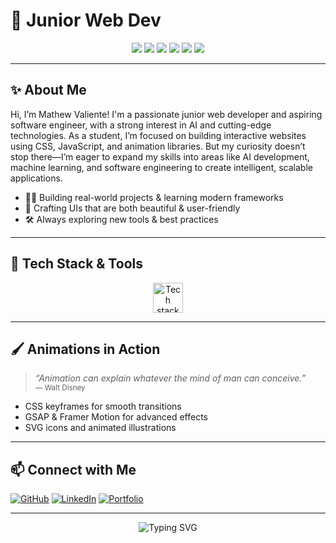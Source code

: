 # 🚀 Junior Web Dev 

<p align="center">
  <img src="https://img.shields.io/badge/HTML5-E34F26?style=for-the-badge&logo=html5&logoColor=white"/>
  <img src="https://img.shields.io/badge/CSS3-1572B6?style=for-the-badge&logo=css3&logoColor=white"/>
  <img src="https://img.shields.io/badge/JavaScript-F7DF1E?style=for-the-badge&logo=javascript&logoColor=black"/>
    <img src="https://img.shields.io/badge/Laravel-FF2D20?style=for-the-badge&logo=laravel&logoColor=white"/>
  <img src="https://img.shields.io/badge/C%23-239120?style=for-the-badge&logo=c-sharp&logoColor=white"/>
  <img src="https://img.shields.io/badge/VSCode-007ACC?style=for-the-badge&logo=visual-studio-code&logoColor=white"/>
</p>

---

## ✨ About Me

Hi, I’m Mathew Valiente! I'm a passionate junior web developer and aspiring software engineer, with a strong interest in AI and cutting-edge technologies. As a student, I’m focused on building interactive websites using CSS, JavaScript, and animation libraries. But my curiosity doesn’t stop there—I’m eager to expand my skills into areas like AI development, machine learning, and software engineering to create intelligent, scalable applications.

- 🧑‍💻 Building real-world projects & learning modern frameworks
- 🎨 Crafting UIs that are both beautiful & user-friendly
 - 🛠️ Always exploring new tools & best practices

---
 
## 🔧 Tech Stack & Tools

<div align="center">
  <img src="https://skillicons.dev/icons?i=html,css,js,react,git,laravel,cs,vscode" alt="Tech stack" height="48"/>
</div>

---

## 🖌️ Animations in Action

> _“Animation can explain whatever the mind of man can conceive.”_  
> <sub>— Walt Disney</sub>

- CSS keyframes for smooth transitions
- GSAP & Framer Motion for advanced effects
- SVG icons and animated illustrations

---

## 📫 Connect with Me

[![GitHub](https://img.shields.io/badge/GitHub-mat--devx-181717?style=flat-square&logo=github)](https://github.com/mat-devx)
[![LinkedIn](https://img.shields.io/badge/LinkedIn-Connect-blue?style=flat-square&logo=linkedin)](https://linkedin.com/in/mat-devx)
[![Portfolio](https://img.shields.io/badge/Portfolio-Visit-ff69b4?style=flat-square&logo=google-chrome)](https://your-portfolio-link)

---

<p align="center">
  <img src="https://readme-typing-svg.herokuapp.com?font=Fira+Code&weight=500&pause=1000&color=FFA500&center=true&vCenter=true&width=440&lines=printf(%22Hello,+World!%22);Code+eat+Sleep+with+mat-devx" alt="Typing SVG" />
</p>
